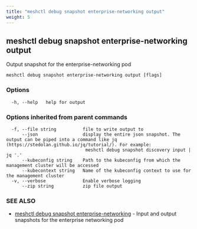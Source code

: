 ```yaml
---
title: "meshctl debug snapshot enterprise-networking output"
weight: 5
---
```

## meshctl debug snapshot enterprise-networking output

Output snapshot for the enterprise-networking pod

```
meshctl debug snapshot enterprise-networking output [flags]
```

### Options

```
  -h, --help   help for output
```

### Options inherited from parent commands

```
  -f, --file string          file to write output to
      --json                 display the entire json snapshot. The output can be piped into a command like jq (https://stedolan.github.io/jq/tutorial/). For example:
                              meshctl debug snapshot discovery input | jq '.'
      --kubeconfig string    Path to the kubeconfig from which the management cluster will be accessed
      --kubecontext string   Name of the kubeconfig context to use for the management cluster
  -v, --verbose              Enable verbose logging
      --zip string           zip file output
```

### SEE ALSO

* [meshctl debug snapshot enterprise-networking](../meshctl_debug_snapshot_enterprise-networking)	 - Input and output snapshots for the enterprise networking pod

